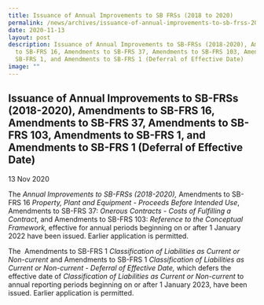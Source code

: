 ```yaml
---
title: Issuance of Annual Improvements to SB FRSs (2018 to 2020)
permalink: /news/archives/issuance-of-annual-improvements-to-sb-frss-2018-2020/
date: 2020-11-13
layout: post
description: Issuance of Annual Improvements to SB-FRSs (2018-2020), Amendments
  to SB-FRS 16, Amendments to SB-FRS 37, Amendments to SB-FRS 103, Amendments to
  SB-FRS 1, and Amendments to SB-FRS 1 (Deferral of Effective Date)
image: ""
---
```

Issuance of Annual Improvements to SB-FRSs (2018-2020), Amendments to SB-FRS 16, Amendments to SB-FRS 37, Amendments to SB-FRS 103, Amendments to SB-FRS 1, and Amendments to SB-FRS 1 (Deferral of Effective Date)
-------------------------------------------------------------------------------------------------------------------------------------------------------------------------------------------------------------------

13 Nov 2020

The _Annual Improvements to SB-FRSs (2018-2020),_ Amendments to SB-FRS 16 _Property, Plant and Equipment - Proceeds Before Intended Use_, Amendments to SB-FRS 37: _Onerous Contracts - Costs of Fulfilling a Contract_, and Amendments to SB-FRS 103: _Reference to the Conceptual Framework,_ effective for annual periods beginning on or after 1 January 2022 have been issued. Earlier application is permitted.   
  
The  Amendments to SB-FRS 1 _Classification of Liabilities as Current or Non-current_ and Amendments to SB-FRS 1 _Classification of Liabilities as Current or Non-current - Deferral of Effective Date,_ which defers the effective date of _Classification of Liabilities as Current or Non-current_ to annual reporting periods beginning on or after 1 January 2023, have been issued. Earlier application is permitted.